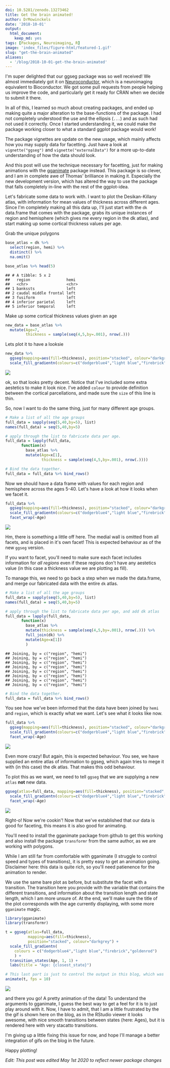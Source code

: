 ```yaml
---
doi: 10.5281/zenodo.13273462
title: Get the brain animated!
author: DrMowinckels
date: '2018-10-01'
output:
  html_document:
    keep_md: yes
tags: [Packages, Neuroimaging, R]
image: 'index_files/figure-html/featured-1.gif' 
slug: "get-the-brain-animated"
aliases:
  - '/blog/2018-10-01-get-the-brain-animated'
---
```




I'm super delighted that our ggseg package was so well received! We almost immediately got it on [Neuroconductor](https://neuroconductor.org/), which is a neuroimaging equivalent to Bioconductor. We got some pull requests from people helping us improve the code, and particularly get it ready for CRAN when we decide to submit it there. 

In all of this, I learned so much about creating packages, and ended up making quite a major alteration to the base-functions of the package. I had not completely understood the use and the ellipsis (`...`) and as such had not used it correctly. Once I started understanding it, we could make the package working closer to what a standard ggplot package would work!

The package vignettes are update on the new usage, which mainly affects how you may supply data for facetting. Just have a look at  `vignette("ggseg")` and `vignette("externalData")` for a more up-to-date understanding of how the data should look. 

And this post will use the technique necessary for facetting, just for making animations with the [gganimate](https://github.com/thomasp85/gganimate) package instead. This package is so clever, and I am in complete awe of Thomas' brilliance in making it. Especially the new development version, which has altered the way to use the package that falls completely in-line with the rest of the ggplot-idea. 

Let's fabricate some data to work with. I want to plot the Desikan-Killany atlas, with information for mean values of thickness across different ages. Since I'm completely making all this data up, I'll just start with the `dk` data.frame that comes with the package, grabs its unique instances of region and hemisphere (which gives me every region in the dk atlas), and start making up some cortical thickness values per age.

Grab the unique polygons

```r
base_atlas = dk %>% 
  select(region, hemi) %>% 
  distinct() %>% 
  na.omit()

base_atlas %>% head(5)
```

```
## # A tibble: 5 x 2
##   region                hemi 
##   <chr>                 <chr>
## 1 bankssts              left 
## 2 caudal middle frontal left 
## 3 fusiform              left 
## 4 inferior parietal     left 
## 5 inferior temporal     left
```

Make up some cortical thickness values given an age

```r
new_data = base_atlas %>% 
  mutate(Age=7,
         thickness = sample(seq(4,5,by=.001), nrow(.)))
```

Lets plot it to have a looksie

```r
new_data %>% 
  ggseg(mapping=aes(fill=thickness), position="stacked", colour="darkgrey") +
  scale_fill_gradientn(colours=c("dodgerblue4","light blue","firebrick","goldenrod"))
```

![](index_files/figure-html/unnamed-chunk-3-1.png)<!-- -->

ok, so that looks pretty decent. Notice that I've included some extra aestetics to make it look nice. I've added `colour` to provide definition between the cortical parcellations, and made sure the `size` of this line is thin. 

So, now I want to do the same thing, just for many different age groups.


```r
# Make a list of all the age groups
full_data = sapply(seq(5,40,by=5), list)
names(full_data) = seq(5,40,by=5)

# apply through the list to fabricate data per age.
full_data = lapply(full_data, 
       function(x)  
         base_atlas %>% 
         mutate(Age=x[1],
                thickness = sample(seq(4,5,by=.001), nrow(.))))

# Bind the data together.
full_data = full_data %>% bind_rows()
```

Now we should have a data frame with values for each region and hemisphere across the ages 5-40. 
Let's have a look at how it looks when we facet it.


```r
full_data %>% 
  ggseg(mapping=aes(fill=thickness), position="stacked", colour="darkgrey") +
  scale_fill_gradientn(colours=c("dodgerblue4","light blue","firebrick","goldenrod")) +
  facet_wrap(~Age)
```

![](index_files/figure-html/unnamed-chunk-5-1.png)<!-- -->

Hm, there is something a little off here. The medial wall is omitted from all facets, and is placed in it's own facet! 
This is expected behaviour as of the new `ggseg` version. 

If you want to facet, you'll need to make sure each facet includes information for *all regions*  even if these regions don't have any aestetics value (in this case a thickness value we are plotting as fill). 

To manage this, we need to go back a step when we made the data.frame, and merge our fabricated data with the entire `dk` atlas.



```r
# Make a list of all the age groups
full_data = sapply(seq(5,40,by=5), list)
names(full_data) = seq(5,40,by=5)

# apply through the list to fabricate data per age, and add dk atlas
full_data = lapply(full_data, 
       function(x)  
         base_atlas %>% 
         mutate(thickness = sample(seq(4,5,by=.001), nrow(.))) %>% 
         full_join(dk) %>% 
         mutate(Age=x[1])
         )
```

```
## Joining, by = c("region", "hemi")
## Joining, by = c("region", "hemi")
## Joining, by = c("region", "hemi")
## Joining, by = c("region", "hemi")
## Joining, by = c("region", "hemi")
## Joining, by = c("region", "hemi")
## Joining, by = c("region", "hemi")
## Joining, by = c("region", "hemi")
```

```r
# Bind the data together.
full_data = full_data %>% bind_rows()
```

You see how we've been informed that the data have been joined by `hemi` and `region`, which is exactly what we want. Let's see what it looks like now.



```r
full_data %>% 
  ggseg(mapping=aes(fill=thickness), position="stacked", colour="darkgrey") +
  scale_fill_gradientn(colours=c("dodgerblue4","light blue","firebrick","goldenrod")) +
  facet_wrap(~Age)
```

![](index_files/figure-html/unnamed-chunk-7-1.png)<!-- -->

Even more crazy! But again, this is expected behaviour. You see, we have supplied an entire atlas of information to ggseg, which again tries to mege it with (in this case)  the dk atlas. That makes this odd behaviour.

To plot this as we want, we need to tell `ggseg` that we are supplying a new `atlas` **not** new data.


```r
ggseg(atlas=full_data, mapping=aes(fill=thickness), position="stacked", colour="darkgrey") +
  scale_fill_gradientn(colours=c("dodgerblue4","light blue","firebrick","goldenrod")) +
  facet_wrap(~Age)
```

![](index_files/figure-html/unnamed-chunk-8-1.png)<!-- -->

Right-o! Now we're cookin'! Now that we've established that our data is good for faceting, this means it is also good for animating.

You'll need to install the gganimate package from github to get this working and also install the package `transformr` from the same author, as we are working with polygons. 

While I am still far from comfortable with gganimate (I struggle to control speed and types of transitions), it is pretty easy to get an animation going. Disclaimer here: this data is quite rich, so you'll need patienence for the animation to render.

We use the same bare plot as before, but substitute the facet with a transition. The transition here you provide with the variable that contains the different transitions, and information about the transition length and state length, which I am more unsure of. At the end, we'll make sure the title of the plot corresponds with the age currently displaying, with some more `gganimate` magic.


```r
library(gganimate)
library(transformr)

t = ggseg(atlas=full_data, 
          mapping=aes(fill=thickness), 
          position="stacked", colour="darkgrey") +
  scale_fill_gradientn(
    colours = c("dodgerblue4","light blue","firebrick","goldenrod")
    ) +
  transition_states(Age, 1, 1) + 
  labs(title = "Age: {closest_state}")

# This last part is just to control the output in this blog, which was rendering the gif too slow by default
animate(t, fps = 10) 
```

![](index_files/figure-html/featured-1.gif)


 
and there you go! A pretty animation of the data! To understand the arguments to gganimate, I guess the best way to get a feel for it is to just play around with it. Now, I have to admit, that I am a little frustrated by the the gif is shown here on the blog, as in the RStudio viewer it looks awesome, with nice smooth transitions between states (here: Ages), but it is rendered here with very stacatto transitions.

I'm giving up a little fixing this issue for now, and hope I'll manage a better integration of gifs on the blog in the future.
  
Happy plotting!

_Edit: This post was edited May 1st 2020 to reflect newer package changes_
